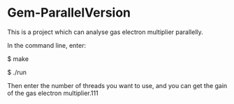 # Gem-ParallelVersion
This is a project which can analyse gas electron multiplier parallelly.

In the command line, enter:

$ make

$ ./run

Then enter the number of threads you want to use, and you can get the gain of the gas electron multiplier.111
